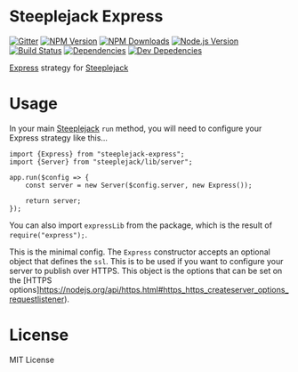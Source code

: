 # Steeplejack Express

[![Gitter][gitter-image]][gitter-url]
[![NPM Version][npm-image]][npm-url]
[![NPM Downloads][downloads-image]][downloads-url]
[![Node.js Version][node-version-image]][node-version-url]
[![Build Status][travis-image]][travis-url]
[![Dependencies][dependencies-image]][dependencies-url]
[![Dev Depedencies][dev-dependencies-image]][dev-dependencies-url]

[Express](http://expressjs.com) strategy for [Steeplejack](http://steeplejack.info)

# Usage

In your main [Steeplejack](http://steeplejack.info) `run` method, you will need to configure your Express strategy like
this...

```
import {Express} from "steeplejack-express";
import {Server} from "steeplejack/lib/server";

app.run($config => {
    const server = new Server($config.server, new Express());
    
    return server;
});
```

You can also import `expressLib` from the package, which is the result of `require("express");`.

This is the minimal config. The `Express` constructor accepts an optional object that defines the `ssl`. This is to be
used if you want to configure your server to publish over HTTPS.  This object is the options that can be set on the
[HTTPS options]https://nodejs.org/api/https.html#https_https_createserver_options_requestlistener).

# License

MIT License

[npm-image]: https://img.shields.io/npm/v/steeplejack-express.svg?style=flat
[downloads-image]: https://img.shields.io/npm/dm/steeplejack-express.svg?style=flat
[node-version-image]: https://img.shields.io/badge/node.js-%3E%3D_0.10-brightgreen.svg?style=flat
[travis-image]: https://img.shields.io/travis/riggerthegeek/steeplejack-express.svg?style=flat
[dependencies-image]: https://img.shields.io/david/riggerthegeek/steeplejack-express.svg?style=flat
[dev-dependencies-image]: https://img.shields.io/david/dev/riggerthegeek/steeplejack-express.svg?style=flat
[gitter-image]: https://img.shields.io/badge/GITTER-JOIN%20CHAT%20%E2%86%92-1DCE73.svg?style=flat

[npm-url]: https://npmjs.org/package/steeplejack-express
[node-version-url]: http://nodejs.org/download/
[travis-url]: https://travis-ci.org/riggerthegeek/steeplejack-express
[downloads-url]: https://npmjs.org/package/steeplejack-express
[dependencies-url]: https://david-dm.org/riggerthegeek/steeplejack-express
[dev-dependencies-url]: https://david-dm.org/riggerthegeek/steeplejack-express#info=devDependencies&view=table
[gitter-url]: https://gitter.im/riggerthegeek/steeplejack?utm_source=badge&utm_medium=badge&utm_campaign=pr-badge&utm_content=body_badge
